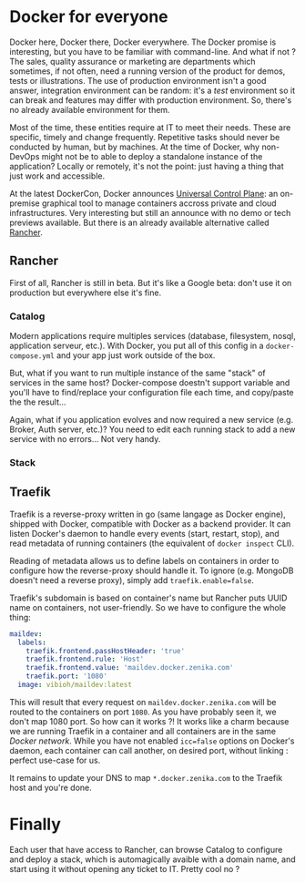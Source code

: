 # Docker for everyone

Docker here, Docker there, Docker everywhere. The Docker promise is interesting, but you have to be familiar with command-line. And what if not ? The sales, quality assurance or marketing are departments which sometimes, if not often, need a running version of the product for demos, tests or illustrations. The use of production environment isn't a good answer, integration environment can be random: it's a *test* environment so it can break and features may differ with production environment. So, there's no already available environment for them.

Most of the time, these entities require at IT to meet their needs. These are specific, timely and change frequently. Repetitive tasks should never be conducted by human, but by machines. At the time of Docker, why non-DevOps might not be to able to deploy a standalone instance of the application? Locally or remotely, it's not the point: just having a thing that just work and accessible.

At the latest DockerCon, Docker announces [Universal Control Plane](https://www.docker.com/universal-control-plane): an on-premise graphical tool to manage containers accross private and cloud infrastructures. Very interesting but still an announce with no demo or tech previews available. But there is an already available alternative called [Rancher](http://rancher.com/rancher/).

## Rancher

First of all, Rancher is still in beta. But it's like a Google beta: don't use it on production but everywhere else it's fine.

### Catalog

Modern applications require multiples services (database, filesystem, nosql, application serveur, etc.). With Docker, you put all of this config in a `docker-compose.yml` and your app just work outside of the box.

But, what if you want to run multiple instance of the same "stack" of services in the same host? Docker-compose doestn't support variable and you'll have to find/replace your configuration file each time, and copy/paste the the result...

Again, what if you application evolves and now required a new service (e.g. Broker, Auth server, etc.)? You need to edit each running stack to add a new service with no errors... Not very handy.

### Stack

## Traefik

Traefik is a reverse-proxy written in go (same langage as Docker engine), shipped with Docker, compatible with Docker as a backend provider. It can listen Docker's daemon to handle every events (start, restart, stop), and read metadata of running containers (the equivalent of `docker inspect` CLI).

Reading of metadata allows us to define labels on containers in order to configure how the reverse-proxy should handle it. To ignore (e.g. MongoDB doesn't need a reverse proxy), simply add `traefik.enable=false`.

Traefik's subdomain is based on container's name but Rancher puts UUID name on containers, not user-friendly. So we have to configure the whole thing:

```yml
maildev:
  labels:
    traefik.frontend.passHostHeader: 'true'
    traefik.frontend.rule: 'Host'
    traefik.frontend.value: 'maildev.docker.zenika.com'
    traefik.port: '1080'
  image: vibioh/maildev:latest
```

This will result that every request on `maildev.docker.zenika.com` will be routed to the containers on port `1080`. As you have probably seen it, we don't map 1080 port. So how can it works ?! It works like a charm because we are running Traefik in a container and all containers are in the same *Docker network*. While you have not enabled `icc=false` options on Docker's daemon, each container can call another, on desired port, without linking : perfect use-case for us.

It remains to update your DNS to map `*.docker.zenika.com` to the Traefik host and you're done.

# Finally

Each user that have access to Rancher, can browse Catalog to configure and deploy a stack, which is automagically avaible with a domain name, and start using it without opening any ticket to IT. Pretty cool no ?